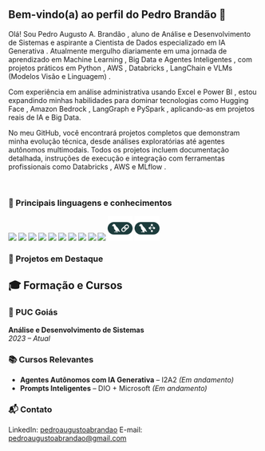 ## Bem-vindo(a) ao perfil do Pedro Brandão 🚀

Olá! Sou Pedro Augusto A. Brandão , aluno de Análise e Desenvolvimento de Sistemas e aspirante a Cientista de Dados especializado em IA Generativa . Atualmente mergulho diariamente em uma jornada de aprendizado em Machine Learning , Big Data e Agentes Inteligentes , com projetos práticos em Python , AWS , Databricks , LangChain e VLMs (Modelos Visão e Linguagem) .

Com experiência em análise administrativa usando Excel e Power BI , estou expandindo minhas habilidades para dominar tecnologias como Hugging Face , Amazon Bedrock , LangGraph e PySpark , aplicando-as em projetos reais de IA e Big Data.

No meu GitHub, você encontrará projetos completos que demonstram minha evolução técnica, desde análises exploratórias até agentes autônomos multimodais. Todos os projetos incluem documentação detalhada, instruções de execução e integração com ferramentas profissionais como Databricks , AWS e MLflow .

 <br>
 
  ### 🌟 Principais linguagens e conhecimentos
  
  <div>
<img src ="https://img.icons8.com/?size=100&id=l75OEUJkPAk4&format=png&color=000000" widht="50" height="50"/>
<img src ="https://img.icons8.com/?size=100&id=33039&format=png&color=000000" widht="50" height="50"/>
<img src ="https://img.icons8.com/?size=100&id=qYfwpsRXEcpc&format=png&color=000000" widht="50" height="50"/>
<img src ="https://img.icons8.com/?size=100&id=SruJhzn0nnLl&format=png&color=000000" widht="50" height="50"/>
<img src ="https://img.icons8.com/?size=100&id=Rffi8qeb2fK5&format=png&color=000000" widht="50" height="50"/>
<img src ="https://img.icons8.com/?size=100&id=J6KcaRLsTgpZ&format=png&color=000000" widht="50" height="50"/>
<img src ="https://img.icons8.com/?size=100&id=38561&format=png&color=000000" widht="50" height="50"/>
<img src ="https://img.icons8.com/?size=100&id=20906&format=png&color=000000" widht="50" height="50"/>
<img src ="https://img.icons8.com/?size=100&id=13654&format=png&color=000000" widht="50" height="50"/>
<img src ="https://img.icons8.com/?size=100&id=sop9ROXku5bb&format=png&color=000000" widht="50" height="50"/>
<img src ="https://github.com/PedroAABR/Icones/blob/main/assets/icons/langchain-color.png" widht="50" height="50"/>
<img src ="https://github.com/PedroAABR/Icones/blob/main/assets/icons/langgraph-color.png" widht="50" height="50"/>


</div>

### 📂 Projetos em Destaque

## 🎓 Formação e Cursos

### 📘 PUC Goiás
**Análise e Desenvolvimento de Sistemas**  
*2023 – Atual*

### 📚 Cursos Relevantes
- **Agentes Autônomos com IA Generativa** – I2A2 *(Em andamento)*  
- **Prompts Inteligentes** – DIO + Microsoft *(Em andamento)*  

### 📬 Contato
 
LinkedIn: [pedroaugustoabrandao](https://www.linkedin.com/in/pedroaugustoabrandao/)
E-mail: pedroaugustoabrandao@gmail.com

